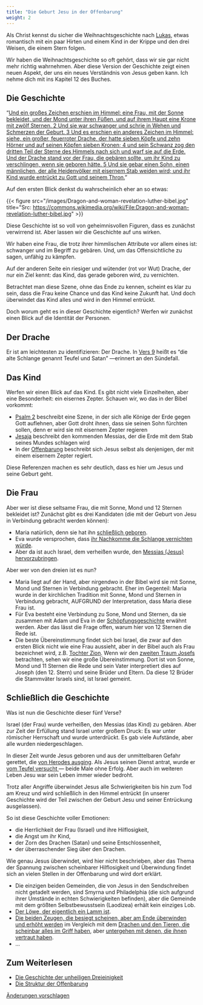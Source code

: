 ```yaml
---
title: "Die Geburt Jesu in der Offenbarung"
weight: 2
---
```



Als Christ kennst du sicher die Weihnachtsgeschichte nach [Lukas](https://www.bibleserver.com/SLT/Lukas2), etwas romantisch mit ein paar Hirten und einem Kind in der Krippe und den drei Weisen, die einem Stern folgen.

Wir haben die Weihnachtsgeschichte so oft gehört, dass wir sie gar nicht mehr richtig wahrnehmen. Aber diese Version der Geschichte zeigt einen neuen Aspekt, der uns ein neues Verständnis von Jesus geben kann. Ich nehme dich mit ins Kapitel 12 des Buches.


## Die Geschichte

<a name="a0eb"></a>
“[Und ein großes Zeichen erschien im Himmel: eine Frau, mit der Sonne bekleidet, und der Mond unter ihren Füßen, und auf ihrem Haupt eine Krone mit zwölf Sternen. 2 Und sie war schwanger und schrie in Wehen und Schmerzen der Geburt. 3 Und es erschien ein anderes Zeichen im Himmel: siehe, ein großer, feuerroter Drache, der hatte sieben Köpfe und zehn Hörner und auf seinen Köpfen sieben Kronen; 4 und sein Schwanz zog den dritten Teil der Sterne des Himmels nach sich und warf sie auf die Erde. Und der Drache stand vor der Frau, die gebären sollte, um ihr Kind zu verschlingen, wenn sie geboren hätte. 5 Und sie gebar einen Sohn, einen männlichen, der alle Heidenvölker mit eisernem Stab weiden wird; und ihr Kind wurde entrückt zu Gott und seinem Thron.](https://www.bibleserver.com/SLT/Offenbarung12%2C1-5)”

Auf den ersten Blick denkst du wahrscheinlich eher an so etwas:

{{< figure src="/images/Dragon-and-woman-revelation-luther-bibel.jpg" title="Src: https://commons.wikimedia.org/wiki/File:Dragon-and-woman-revelation-luther-bibel.jpg" >}}

Diese Geschichte ist so voll von geheimnisvollen Figuren, dass es zunächst verwirrend ist. Aber lassen wir die Geschichte auf uns wirken.

Wir haben eine Frau, die trotz ihrer himmlischen Attribute vor allem eines ist: schwanger und im Begriff zu gebären. Und, um das Offensichtliche zu sagen, unfähig zu kämpfen.

Auf der anderen Seite ein riesiger und wütender (rot vor Wut) Drache, der nur ein Ziel kennt: das Kind, das gerade geboren wird, zu vernichten.

Betrachtet man diese Szene, ohne das Ende zu kennen, scheint es klar zu sein, dass die Frau keine Chance und das Kind keine Zukunft hat. Und doch überwindet das Kind alles und wird in den Himmel entrückt.

Doch worum geht es in dieser Geschichte eigentlich? Werfen wir zunächst einen Blick auf die Identität der Personen.


## Der Drache

<a name="b770"></a>
Er ist am leichtesten zu identifizieren: Der Drache. In [Vers 9](https://www.bibleserver.com/SLT/Offenbarung12%2C9) heißt es “die alte Schlange genannt Teufel und Satan” —erinnert an den Sündefall.


## Das Kind

<a name="a89c"></a>
Werfen wir einen Blick auf das Kind. Es gibt nicht viele Einzelheiten, aber eine Besonderheit: ein eisernes Zepter. Schauen wir, wo das in der Bibel vorkommt:

- [Psalm 2](https://www.bibleserver.com/SLT/Psalm2) beschreibt eine Szene, in der sich alle Könige der Erde gegen Gott auflehnen, aber Gott droht ihnen, dass sie seinen Sohn fürchten sollen, denn er wird sie mit eisernem Zepter regieren
- [Jesaja](https://www.bibleserver.com/SLT/Jesaja11%2C4) beschreibt den kommenden Messias, der die Erde mit dem Stab seines Mundes schlagen wird
- In der [Offenbarung](https://www.bibleserver.com/SLT/Offenbarung2%2C27) beschreibt sich Jesus selbst als denjenigen, der mit einem eisernem Zepter regiert.


Diese Referenzen machen es sehr deutlich, dass es hier um Jesus und seine Geburt geht.


## Die Frau

<a name="5a05"></a>
Aber wer ist diese seltsame Frau, die mit Sonne, Mond und 12 Sternen bekleidet ist? Zunächst gibt es drei Kandidaten (die mit der Geburt von Jesu in Verbindung gebracht werden können):

- Maria natürlich, denn sie hat ihn [schließlich geboren](https://www.bibleserver.com/SLT/Matth%C3%A4us1%2C18-24).
- Eva wurde versprochen, dass [ihr Nachkomme die Schlange vernichten würde](https://www.bibleserver.com/SLT/1.Mose3%2C15).
- Aber da ist auch Israel, dem verheißen wurde, den [Messias (Jesus) hervorzubringen](https://www.bibleserver.com/SLT/Jesaja66%2C7).


Aber wer von den dreien ist es nun?

- Maria liegt auf der Hand, aber nirgendwo in der Bibel wird sie mit Sonne, Mond und Sternen in Verbindung gebracht. Eher im Gegenteil: Maria wurde in der kirchlichen Tradition mit Sonne, Mond und Sternen in Verbindung gebracht, AUFGRUND der Interpretation, dass Maria diese Frau ist.
- Für Eva besteht eine Verbindung zu Sone, Mond und Sternen, da sie zusammen mit Adam und Eva in der [Schöpfungsgeschichte](https://www.bibleserver.com/SLT/1.Mose1) erwähnt werden. Aber das lässt die Frage offen, warum hier von 12 Sternen die Rede ist.
- Die beste Übereinstimmung findet sich bei Israel, die zwar auf den ersten Blick nicht wie eine Frau aussieht, aber in der Bibel auch als Frau bezeichnet wird, z.B. [Tochter Zion](https://www.bibleserver.com/SLT/Jesaja62%2C11). Wenn wir den [zweiten Traum Josefs](https://www.bibleserver.com/SLT/1.Mose37%2C9-10) betrachten, sehen wir eine große Übereinstimmung. Dort ist von Sonne, Mond und 11 Sternen die Rede und sein Vater interpretiert dies auf Joseph (den 12. Stern) und seine Brüder und Eltern. Da diese 12 Brüder die Stammväter Israels sind, ist Israel gemeint.



## Schließlich die Geschichte

<a name="fb36"></a>
Was ist nun die Geschichte dieser fünf Verse?

Israel (der Frau) wurde verheißen, den Messias (das Kind) zu gebären. Aber zur Zeit der Erfüllung stand Israel unter großem Druck: Es war unter römischer Herrschaft und wurde unterdrückt. Es gab viele Aufstände, aber alle wurden niedergeschlagen.

In dieser Zeit wurde Jesus geboren und aus der unmittelbaren Gefahr gerettet, die [von Herodes ausging](https://www.bibleserver.com/SLT/Matth%C3%A4us2). Als Jesus seinen Dienst antrat, wurde er[ vom Teufel versucht ](https://www.bibleserver.com/SLT/Matth%C3%A4us4%2C1-11)— beide Male ohne Erfolg. Aber auch im weiteren Leben Jesu war sein Leben immer wieder bedroht.

Trotz aller Angriffe überwindet Jesus alle Schwierigkeiten bis hin zum Tod am Kreuz und wird schließlich in den Himmel entrückt (in unserer Geschichte wird der Teil zwischen der Geburt Jesu und seiner Entrückung ausgelassen).

So ist diese Geschichte voller Emotionen:

- die Herrlichkeit der Frau (Israel) und ihre Hilflosigkeit,
- die Angst um ihr Kind,
- der Zorn des Drachen (Satan) und seine Entschlossenheit,
- der überraschender Sieg über den Drachen.


Wie genau Jesus überwindet, wird hier nicht beschrieben, aber das Thema der Spannung zwischen scheinbarer Hilflosigkeit und Überwindung findet sich an vielen Stellen in der Offenbarung und wird dort erklärt.

- Die einzigen beiden Gemeinden, die von Jesus in den Sendschreiben nicht getadelt werden, sind Smyrna und Philadelphia (die sich aufgrund ihrer Umstände in echten Schwierigkeiten befinden), aber die Gemeinde mit dem größten Selbstbewusstsein (Laodizea) erhält kein einziges Lob.
- [Der Löwe, der eigentlich ein Lamm ist](https://www.bibleserver.com/SLT/Offenbarung5%2C5-6).
- [Die beiden Zeugen, die besiegt scheinen, aber am Ende überwinden und erhöht werden](https://www.bibleserver.com/SLT/Offenbarung11%2C7-12) im Vergleich mit dem [Drachen und den Tieren, die scheinbar alles im Griff haben](https://www.bibleserver.com/SLT/Offenbarung13), aber [untergehen mit denen, die ihnen vertraut haben](https://www.bibleserver.com/SLT/Offenbarung14%2C6-13).
- …



## Zum Weiterlesen

<a name="fe9e"></a>
- [Die Geschichte der unheiligen Dreieinigkeit](../../../../content/beasts/expl/the-nature-of-the-beast-in-the-book-of-revelation)
- [Die Struktur der Offenbarung](../../../../background/structure/expl/the-structure-of-the-book-of-revelation)




[Änderungen vorschlagen](https://github.com/revelation-today/revelation-today/blob/main/exampleSite/content/docs/content/jesus/expl/a-different-christmas-story.de.md)
